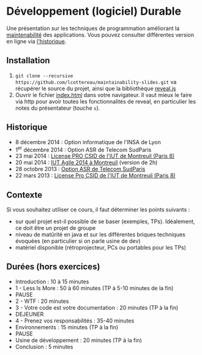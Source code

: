 # Développement (logiciel) Durable

Une présentation sur les techniques de programmation améliorant la [maintenabilité](http://en.wikipedia.org/wiki/Maintainability)
des applications. Vous pouvez consulter différentes version en ligne via [l'historique](#historique).

## Installation

 1. `git clone --recursive https://github.com/lcottereau/maintainability-slides.git` va récupérer le source du projet, ainsi que la bibliothèque [reveal.js](https://github.com/hakimel/reveal.js)
 1. Ouvrir le fichier [index.html](index.html) dans votre navigateur. Il vaut mieux le faire via http pour avoir toutes les fonctionnalités de reveal, en particulier les notes du présentateur (touche `s`).

## Historique

* 8 décembre 2014 : Option informatique de l'INSA de Lyon
* 1<sup>er</sup> décembre 2014 : Option ASR de Telecom SudParis
* 23 mai 2014 : [License PRO CSID de l'IUT de Montreuil (Paris 8)](http://lcottereau.github.io/maintainability-slides/20140523/)
* 20 mai 2014 : [IUT Agile 2014 à Montreuil](http://lcottereau.github.io/maintainability-slides/20140520/) (version de 2h)
* 28 octobre 2013 : [Option ASR de Telecom SudParis](http://lcottereau.github.io/maintainability-slides/20131028/)
* 22 mars 2013 : [License Pro CSID de l'IUT de Montreuil (Paris 8)](http://lcottereau.github.com/maintainability-slides/20130322/)

## Contexte

Si vous souhaitez utiliser ce cours, il faut déterminer les points suivants :

* sur quel projet est-il possible de se baser (exemples, TPs). Idéalement, ce doit être un projet de groupe
* niveau de matûrité en java et sur les différentes briques techniques évoquées (en particulier si on parle usine de dev)
* matériel disponible (rétroprojecteur, PCs ou portables pour les TPs)

## Durées (hors exercices)

* Introduction : 10 à 15 minutes
* 1 - Less Is More : 50 à 60 minutes (TP à 5-10 minutes de la fin)
* PAUSE
* 2 - WTF : 20 minutes
* 3 - Votre code est votre documentation : 20 minutes (TP à la fin)
* DEJEUNER
* 4 - Prenez vos responsabilités : 35-40 minutes
* Environnements : 15 minutes (TP à la fin)
* PAUSE
* Usine de développement : 20 minutes (TP à la fin)
* Conclusion : 5 minutes
